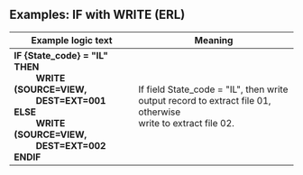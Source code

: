 
## Examples: IF with WRITE (ERL)

|Example logic text|Meaning|
|------------------|-------|
|**IF {State_code} = "IL" THEN<br>&nbsp;&nbsp;&nbsp;&nbsp;&nbsp;&nbsp;&nbsp;&nbsp; WRITE (SOURCE=VIEW,<br>&nbsp;&nbsp;&nbsp;&nbsp;&nbsp;&nbsp;&nbsp;&nbsp; DEST=EXT=001 <br>ELSE<br>&nbsp;&nbsp;&nbsp;&nbsp;&nbsp;&nbsp;&nbsp;&nbsp; WRITE (SOURCE=VIEW,<br>&nbsp;&nbsp;&nbsp;&nbsp;&nbsp;&nbsp;&nbsp;&nbsp; DEST=EXT=002<br>ENDIF**|If field State_code = "IL", then write<br> output record to extract file 01, otherwise<br> write to extract file 02.|

